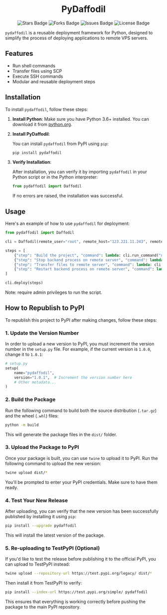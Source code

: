 <div align="center">
  <h1> PyDaffodil </h1>
</div>

<p align="center">
  <img src="https://img.shields.io/github/stars/marcuwynu23/pydaffodil.svg" alt="Stars Badge"/>
  <img src="https://img.shields.io/github/forks/marcuwynu23/pydaffodil.svg" alt="Forks Badge"/>
  <img src="https://img.shields.io/github/issues/marcuwynu23/pydaffodil.svg" alt="Issues Badge"/>
  <img src="https://img.shields.io/github/license/marcuwynu23/pydaffodil.svg" alt="License Badge"/>
</p>

`pydaffodil` is a reusable deployment framework for Python, designed to simplify the process of deploying applications to remote VPS servers.

## Features
- Run shell commands
- Transfer files using SCP
- Execute SSH commands
- Modular and reusable deployment steps

## Installation

To install `pydaffodil`, follow these steps:

1. **Install Python**: Make sure you have Python 3.6+ installed. You can download it from [python.org](https://www.python.org/downloads/).
   
2. **Install PyDaffodil**:

   You can install `pydaffodil` from PyPI using `pip`:

   ```bash
   pip install pydaffodil
   ```

3. **Verify Installation**:

   After installation, you can verify it by importing `pydaffodil` in your Python script or in the Python interpreter:

   ```python
   from pydaffodil import Daffodil
   ```

   If no errors are raised, the installation was successful.

## Usage

Here's an example of how to use `pydaffodil` for deployment:

```python
from pydaffodil import Daffodil

cli = Daffodil(remote_user="root", remote_host="123.221.11.243", remote_path="/root/prod/bccs")

steps = [
    {"step": "Build the project", "command": lambda: cli.run_command("npm run build")},
    {"step": "Stop backend process on remote server", "command": lambda: cli.ssh_command("sudo forever stop 1")},
    {"step": "Transfer files to remote server", "command": lambda: cli.transfer_files("build")},
    {"step": "Restart backend process on remote server", "command": lambda: cli.ssh_command("sudo forever restartall")}
]

cli.deploy(steps)
```

Note: require admin privileges to run the script.

## How to Republish to PyPI

To republish this project to PyPI after making changes, follow these steps:

### 1. **Update the Version Number**

In order to upload a new version to PyPI, you must increment the version number in the `setup.py` file. For example, if the current version is `1.0.0`, change it to `1.0.1`:

```python
# setup.py
setup(
    name="pydaffodil",
    version="1.0.1",  # Increment the version number here
    # Other metadata...
)
```

### 2. **Build the Package**

Run the following command to build both the source distribution (`.tar.gz`) and the wheel (`.whl`) files:

```bash
python -m build
```

This will generate the package files in the `dist/` folder.

### 3. **Upload the Package to PyPI**

Once your package is built, you can use `twine` to upload it to PyPI. Run the following command to upload the new version:

```bash
twine upload dist/*
```

You'll be prompted to enter your PyPI credentials. Make sure to have them ready.

### 4. **Test Your New Release**

After uploading, you can verify that the new version has been successfully published by installing it using `pip`:

```bash
pip install --upgrade pydaffodil
```

This will install the latest version of the package.

### 5. **Re-uploading to TestPyPI (Optional)**

If you'd like to test the release before publishing it to the official PyPI, you can upload to TestPyPI instead:

```bash
twine upload --repository-url https://test.pypi.org/legacy/ dist/*
```

Then install it from TestPyPI to verify:

```bash
pip install --index-url https://test.pypi.org/simple/ pydaffodil
```

This ensures that everything is working correctly before pushing the package to the main PyPI repository.
